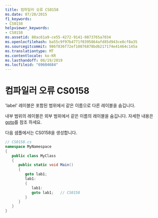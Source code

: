 ```yaml
---
title: 컴파일러 오류 CS0158
ms.date: 07/20/2015
f1_keywords:
- CS0158
helpviewer_keywords:
- CS0158
ms.assetid: 88ac61a9-ce55-4272-9141-0873765a7034
ms.openlocfilehash: ba55c9f97b4771f0395864afd85d943ce8cf8a35
ms.sourcegitcommit: 986f836f72ef10876878bd6217174e41464c145a
ms.translationtype: MT
ms.contentlocale: ko-KR
ms.lasthandoff: 08/19/2019
ms.locfileid: "69604684"
---
```

# <a name="compiler-error-cs0158"></a>컴파일러 오류 CS0158
'label' 레이블은 포함된 범위에서 같은 이름으로 다른 레이블을 숨깁니다.  
  
 내부 범위의 레이블은 외부 범위에서 같은 이름의 레이블을 숨깁니다. 자세한 내용은 [goto](../language-reference/keywords/goto.md)를 참조 하세요.  
  
 다음 샘플에서는 CS0158을 생성합니다.  
  
```csharp  
// CS0158.cs  
namespace MyNamespace  
{  
   public class MyClass  
   {  
      public static void Main()  
      {  
         goto lab1;  
         lab1:  
         {  
            lab1:  
            goto lab1;   // CS0158  
         }  
      }  
   }  
}  
```
